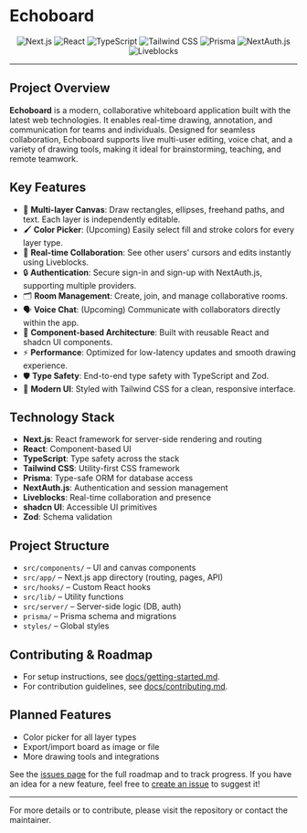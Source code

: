 
# Echoboard

<p align="center">
    <img src="https://img.shields.io/badge/Next.js-000?logo=nextdotjs&logoColor=white" alt="Next.js" />
    <img src="https://img.shields.io/badge/React-20232a?logo=react&logoColor=61dafb" alt="React" />
    <img src="https://img.shields.io/badge/TypeScript-3178c6?logo=typescript&logoColor=white" alt="TypeScript" />
    <img src="https://img.shields.io/badge/Tailwind_CSS-38bdf8?logo=tailwindcss&logoColor=white" alt="Tailwind CSS" />
    <img src="https://img.shields.io/badge/Prisma-2d3748?logo=prisma&logoColor=white" alt="Prisma" />
    <img src="https://img.shields.io/badge/NextAuth.js-3b82f6?logo=nextdotjs&logoColor=white" alt="NextAuth.js" />
    <img src="https://img.shields.io/badge/Liveblocks-7c3aed?logo=liveblocks&logoColor=white" alt="Liveblocks" />
</p>

---

## Project Overview

**Echoboard** is a modern, collaborative whiteboard application built with the latest web technologies. It enables real-time drawing, annotation, and communication for teams and individuals. Designed for seamless collaboration, Echoboard supports live multi-user editing, voice chat, and a variety of drawing tools, making it ideal for brainstorming, teaching, and remote teamwork.

## Key Features

- 🎨 **Multi-layer Canvas**: Draw rectangles, ellipses, freehand paths, and text. Each layer is independently editable.
- 🖌️ **Color Picker**: (Upcoming) Easily select fill and stroke colors for every layer type.
- 👥 **Real-time Collaboration**: See other users' cursors and edits instantly using Liveblocks.
- 🔒 **Authentication**: Secure sign-in and sign-up with NextAuth.js, supporting multiple providers.
- 🗂️ **Room Management**: Create, join, and manage collaborative rooms.
- 🗣️ **Voice Chat**: (Upcoming) Communicate with collaborators directly within the app.
- 🧩 **Component-based Architecture**: Built with reusable React and shadcn UI components.
- ⚡ **Performance**: Optimized for low-latency updates and smooth drawing experience.
- 🛡️ **Type Safety**: End-to-end type safety with TypeScript and Zod.
- 🌈 **Modern UI**: Styled with Tailwind CSS for a clean, responsive interface.

## Technology Stack

- **Next.js**: React framework for server-side rendering and routing
- **React**: Component-based UI
- **TypeScript**: Type safety across the stack
- **Tailwind CSS**: Utility-first CSS framework
- **Prisma**: Type-safe ORM for database access
- **NextAuth.js**: Authentication and session management
- **Liveblocks**: Real-time collaboration and presence
- **shadcn UI**: Accessible UI primitives
- **Zod**: Schema validation

## Project Structure

- `src/components/` – UI and canvas components
- `src/app/` – Next.js app directory (routing, pages, API)
- `src/hooks/` – Custom React hooks
- `src/lib/` – Utility functions
- `src/server/` – Server-side logic (DB, auth)
- `prisma/` – Prisma schema and migrations
- `styles/` – Global styles

## Contributing & Roadmap

- For setup instructions, see [docs/getting-started.md](./docs/getting-started.md).
- For contribution guidelines, see [docs/contributing.md](./docs/contributing.md).

## Planned Features

- Color picker for all layer types
- Export/import board as image or file
- More drawing tools and integrations

See the [issues page](../../issues) for the full roadmap and to track progress. If you have an idea for a new feature, feel free to [create an issue](../../issues/new) to suggest it!

---

For more details or to contribute, please visit the repository or contact the maintainer.
